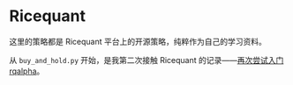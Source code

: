 # Ricequant

这里的策略都是 Ricequant 平台上的开源策略，纯粹作为自己的学习资料。

从 `buy_and_hold.py` 开始，是我第二次接触 Ricequant 的记录——[再次尝试入门 rqalpha](https://ipreacher.github.io/2017/rqalpha/)。